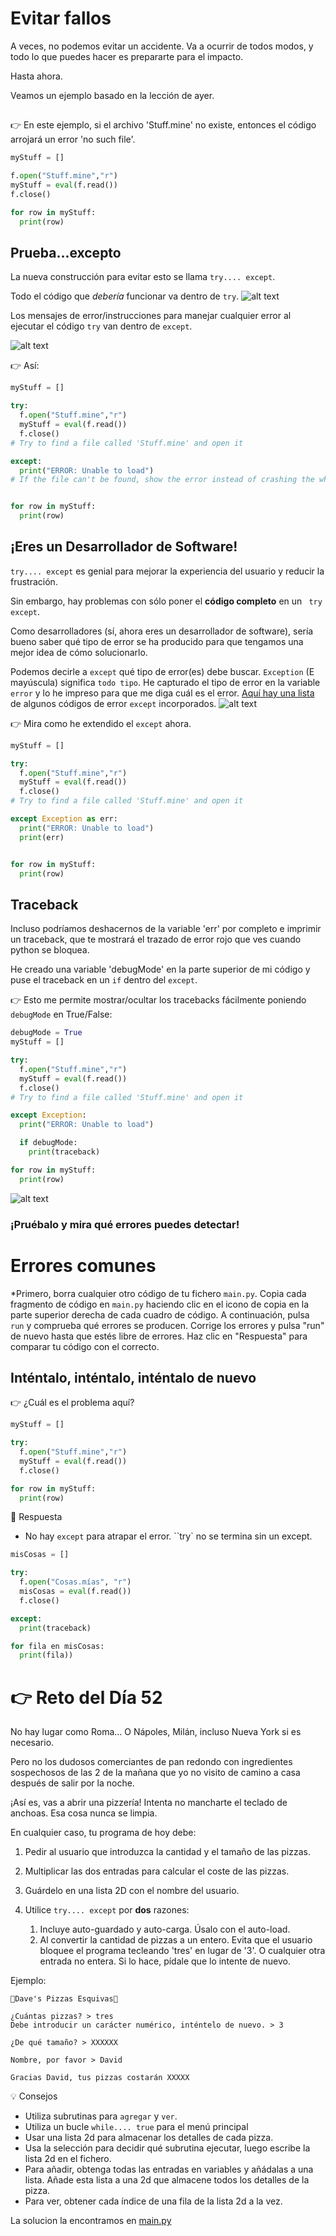 # Evitar fallos

A veces, no podemos evitar un accidente. Va a ocurrir de todos modos, y todo lo que puedes hacer es prepararte para el impacto.

Hasta ahora.

Veamos un ejemplo basado en la lección de ayer.
##

👉 En este ejemplo, si el archivo 'Stuff.mine' no existe, entonces el código arrojará un error 'no such file'.

```python
myStuff = []

f.open("Stuff.mine","r")
myStuff = eval(f.read())
f.close()

for row in myStuff:
  print(row)
```
## Prueba...excepto
La nueva construcción para evitar esto se llama `try.... except`.

Todo el código que *debería* funcionar va dentro de `try`.
![alt text](image.png)

Los mensajes de error/instrucciones para manejar cualquier error al ejecutar el código `try` van dentro de `except`.

![alt text](image-1.png)

👉 Así:

```python
myStuff = []

try:
  f.open("Stuff.mine","r")
  myStuff = eval(f.read())
  f.close()
# Try to find a file called 'Stuff.mine' and open it

except:
  print("ERROR: Unable to load")
# If the file can't be found, show the error instead of crashing the whole program


for row in myStuff:
  print(row)
```

## ¡Eres un Desarrollador de Software!

`try.... except` es genial para mejorar la experiencia del usuario y reducir la frustración.

Sin embargo, hay problemas con sólo poner el **código completo** en un `` try except``.

Como desarrolladores (sí, ahora eres un desarrollador de software), sería bueno saber qué tipo de error se ha producido para que tengamos una mejor idea de cómo solucionarlo.



Podemos decirle a `except` qué tipo de error(es) debe buscar.  `Exception` (E mayúscula) significa `todo tipo`. He capturado el tipo de error en la variable `error` y lo he impreso para que me diga cuál es el error.
[Aquí hay una lista](https://www.w3schools.com/python/python_ref_exceptions.asp) de algunos códigos de error `except` incorporados.
![alt text](image-2.png)


👉 Mira como he extendido el `except` ahora.
```python
myStuff = []

try:
  f.open("Stuff.mine","r")
  myStuff = eval(f.read())
  f.close()
# Try to find a file called 'Stuff.mine' and open it

except Exception as err:
  print("ERROR: Unable to load")
  print(err)


for row in myStuff:
  print(row)
```

## Traceback

Incluso podríamos deshacernos de la variable 'err' por completo e imprimir un traceback, que te mostrará el trazado de error rojo que ves cuando python se bloquea.

He creado una variable 'debugMode' en la parte superior de mi código y puse el traceback en un `if` dentro del `except`.  

👉 Esto me permite mostrar/ocultar los tracebacks fácilmente poniendo `debugMode` en True/False:

```python
debugMode = True
myStuff = []

try:
  f.open("Stuff.mine","r")
  myStuff = eval(f.read())
  f.close()
# Try to find a file called 'Stuff.mine' and open it

except Exception:
  print("ERROR: Unable to load")

  if debugMode:
    print(traceback)

for row in myStuff:
  print(row)
```
![alt text](image-3.png)

### ¡Pruébalo y mira qué errores puedes detectar!

# Errores comunes

*Primero, borra cualquier otro código de tu fichero `main.py`. Copia cada fragmento de código en `main.py` haciendo clic en el icono de copia en la parte superior derecha de cada cuadro de código. A continuación, pulsa `run` y comprueba qué errores se producen. Corrige los errores y pulsa "run" de nuevo hasta que estés libre de errores. Haz clic en "Respuesta" para comparar tu código con el correcto.

## Inténtalo, inténtalo, inténtalo de nuevo

👉 ¿Cuál es el problema aquí?

```python
myStuff = []

try:
  f.open("Stuff.mine","r")
  myStuff = eval(f.read())
  f.close()

for row in myStuff:
  print(row)
```

<detalles> <sumario> 👀 Respuesta </sumario>

- No hay `except` para atrapar el error. ``try` no se termina sin un except.

```python
misCosas = []

try:
  f.open("Cosas.mías", "r")
  misCosas = eval(f.read())
  f.close()

except:
  print(traceback)

for fila en misCosas:
  print(fila))
```

</detalles>


# 👉 Reto del Día 52

No hay lugar como Roma... O Nápoles, Milán, incluso Nueva York si es necesario.  

Pero no los dudosos comerciantes de pan redondo con ingredientes sospechosos de las 2 de la mañana que yo no visito de camino a casa después de salir por la noche.

¡Así es, vas a abrir una pizzería! Intenta no mancharte el teclado de anchoas. Esa cosa nunca se limpia.

En cualquier caso, tu programa de hoy debe:

1. Pedir al usuario que introduzca la cantidad y el tamaño de las pizzas.
2. Multiplicar las dos entradas para calcular el coste de las pizzas.
3. Guárdelo en una lista 2D con el nombre del usuario.
4. Utilice `try.... except` por **dos** razones:

    1. Incluye auto-guardado y auto-carga. Úsalo con el auto-load.
    2. Al convertir la cantidad de pizzas a un entero. Evita que el usuario bloquee el programa tecleando 'tres' en lugar de '3'. O cualquier otra entrada no entera. Si lo hace, pídale que lo intente de nuevo.


Ejemplo:

```
🌟Dave's Pizzas Esquivas🌟

¿Cuántas pizzas? > tres
Debe introducir un carácter numérico, inténtelo de nuevo. > 3

¿De qué tamaño? > XXXXXX

Nombre, por favor > David

Gracias David, tus pizzas costarán XXXXX
```

<detalles> <sumario> 💡 Consejos </sumario>

- Utiliza subrutinas para `agregar` y `ver`.
- Utiliza un bucle `while.... true` para el menú principal
- Usar una lista 2d para almacenar los detalles de cada pizza.
- Usa la selección para decidir qué subrutina ejecutar, luego escribe la lista 2d en el fichero.
- Para añadir, obtenga todas las entradas en variables y añádalas a una lista. Añade esta lista a una 2d que almacene todos los detalles de la pizza.
- Para ver, obtener cada índice de una fila de la lista 2d a la vez.





</detalles>

La solucion la encontramos en [main.py](./main.py)